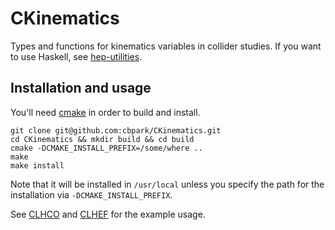 CKinematics
===========

Types and functions for kinematics variables in collider studies. If you want to use Haskell, see [hep-utilities](https://github.com/cbpark/hep-utilities).

## Installation and usage

You'll need [cmake](http://www.cmake.org) in order to build and install.

```shell
git clone git@github.com:cbpark/CKinematics.git
cd CKinematics && mkdir build && cd build
cmake -DCMAKE_INSTALL_PREFIX=/some/where ..
make
make install
```

Note that it will be installed in `/usr/local` unless you specify the path for the installation via `-DCMAKE_INSTALL_PREFIX`.

See [CLHCO](https://github.com/cbpark/CLHCO) and [CLHEF](https://github.com/cbpark/CLHEF) for the example usage.
